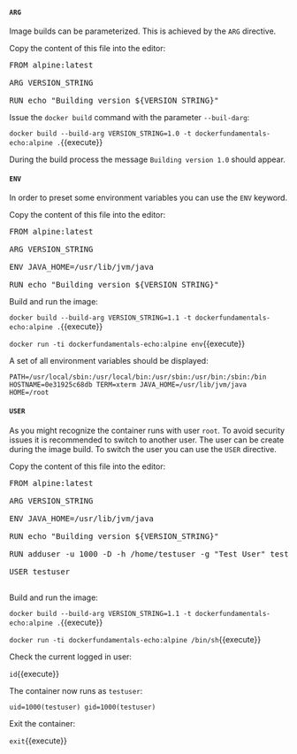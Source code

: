 #### `ARG`

Image builds can be parameterized. This is achieved by the `ARG` directive.

Copy the content of this file into the editor:

<pre class="file" data-filename="Dockerfile" data-target="replace">FROM alpine:latest

ARG VERSION_STRING
                                                                 
RUN echo "Building version ${VERSION_STRING}"
</pre>

Issue the `docker build` command with the parameter `--buil-darg`:

`docker build --build-arg VERSION_STRING=1.0 -t dockerfundamentals-echo:alpine .`{{execute}}

During the build process the message `Building version 1.0` should appear.

#### `ENV`

In order to preset some environment variables you can use the `ENV` keyword.

Copy the content of this file into the editor:

<pre class="file" data-filename="Dockerfile" data-target="replace">FROM alpine:latest

ARG VERSION_STRING

ENV JAVA_HOME=/usr/lib/jvm/java
                                                                 
RUN echo "Building version ${VERSION_STRING}"
</pre>

Build and run the image:

`docker build --build-arg VERSION_STRING=1.1 -t dockerfundamentals-echo:alpine .`{{execute}}

`docker run -ti dockerfundamentals-echo:alpine env`{{execute}}

A set of all environment variables should be displayed:

`
PATH=/usr/local/sbin:/usr/local/bin:/usr/sbin:/usr/bin:/sbin:/bin
HOSTNAME=0e31925c68db
TERM=xterm
JAVA_HOME=/usr/lib/jvm/java
HOME=/root
`

#### `USER`

As you might recognize the container runs with user `root`. To avoid security issues it is recommended to switch to another user. The user can be create during the image build. To switch the user you can use the `USER` directive.

Copy the content of this file into the editor:

<pre class="file" data-filename="Dockerfile" data-target="replace">FROM alpine:latest

ARG VERSION_STRING

ENV JAVA_HOME=/usr/lib/jvm/java
                                                                 
RUN echo "Building version ${VERSION_STRING}"

RUN adduser -u 1000 -D -h /home/testuser -g "Test User" testuser

USER testuser

</pre>

Build and run the image:

`docker build --build-arg VERSION_STRING=1.1 -t dockerfundamentals-echo:alpine .`{{execute}}

`docker run -ti dockerfundamentals-echo:alpine /bin/sh`{{execute}}

Check the current logged in user:

`id`{{execute}}

The container now runs as `testuser`:

`uid=1000(testuser) gid=1000(testuser)`

Exit the container:

`exit`{{execute}}